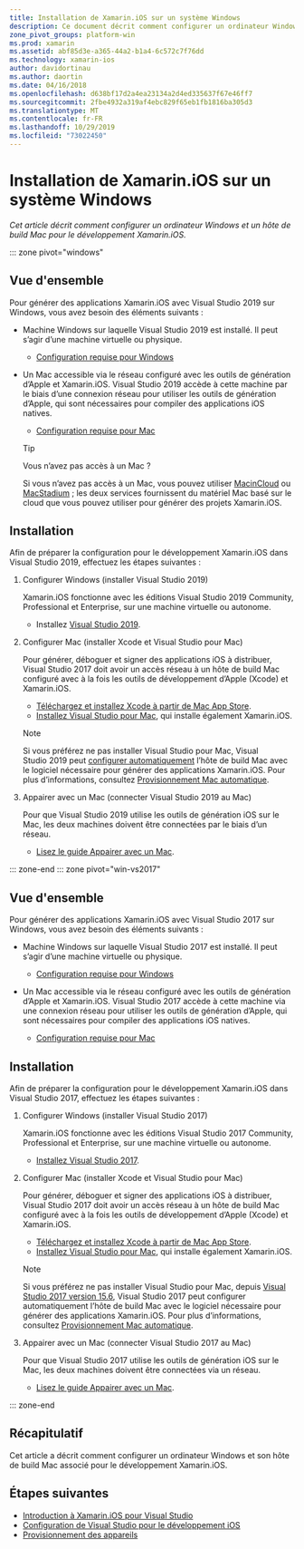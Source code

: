```yaml
---
title: Installation de Xamarin.iOS sur un système Windows
description: Ce document décrit comment configurer un ordinateur Windows, configurer un hôte de build Mac et appairer Windows au Mac pour le développement Xamarin.iOS.
zone_pivot_groups: platform-win
ms.prod: xamarin
ms.assetid: abf85d3e-a365-44a2-b1a4-6c572c7f76dd
ms.technology: xamarin-ios
author: davidortinau
ms.author: daortin
ms.date: 04/16/2018
ms.openlocfilehash: d638bf17d2a4ea23134a2d4ed335637f67e46ff7
ms.sourcegitcommit: 2fbe4932a319af4ebc829f65eb1fb1816ba305d3
ms.translationtype: MT
ms.contentlocale: fr-FR
ms.lasthandoff: 10/29/2019
ms.locfileid: "73022450"
---
```

# <a name="installing-xamarinios-on-windows"></a>Installation de Xamarin.iOS sur un système Windows

_Cet article décrit comment configurer un ordinateur Windows et un hôte de build Mac pour le développement Xamarin.iOS._

::: zone pivot="windows"

## <a name="overview"></a>Vue d'ensemble

Pour générer des applications Xamarin.iOS avec Visual Studio 2019 sur Windows, vous avez besoin des éléments suivants :

- Machine Windows sur laquelle Visual Studio 2019 est installé. Il peut s’agir d’une machine virtuelle ou physique.

  - [Configuration requise pour Windows](~/cross-platform/get-started/requirements.md#windows-requirements)

- Un Mac accessible via le réseau configuré avec les outils de génération d’Apple et Xamarin.iOS. Visual Studio 2019 accède à cette machine par le biais d’une connexion réseau pour utiliser les outils de génération d’Apple, qui sont nécessaires pour compiler des applications iOS natives.

  - [Configuration requise pour Mac](~/cross-platform/get-started/requirements.md#macos-requirements)

  > [!TIP]
  > Vous n’avez pas accès à un Mac ?
  >
  > Si vous n’avez pas accès à un Mac, vous pouvez utiliser [MacinCloud](https://www.macincloud.com/pages/visual-studio-mac.html) ou [MacStadium](https://www.macstadium.com/) ; les deux services fournissent du matériel Mac basé sur le cloud que vous pouvez utiliser pour générer des projets Xamarin.iOS.

## <a name="setup"></a>Installation

Afin de préparer la configuration pour le développement Xamarin.iOS dans Visual Studio 2019, effectuez les étapes suivantes :

1. Configurer Windows (installer Visual Studio 2019)

    Xamarin.iOS fonctionne avec les éditions Visual Studio 2019 Community, Professional et Enterprise, sur une machine virtuelle ou autonome.

    - Installez [Visual Studio 2019](~/get-started/installation/windows.md).

2. Configurer Mac (installer Xcode et Visual Studio pour Mac)

    Pour générer, déboguer et signer des applications iOS à distribuer, Visual Studio 2017 doit avoir un accès réseau à un hôte de build Mac configuré avec à la fois les outils de développement d’Apple (Xcode) et Xamarin.iOS.

    - [Téléchargez et installez Xcode à partir de Mac App Store](https://itunes.apple.com/us/app/xcode/id497799835?mt=12).
    - [Installez Visual Studio pour Mac](https://docs.microsoft.com/visualstudio/mac/installation), qui installe également Xamarin.iOS.

    > [!NOTE]
    > Si vous préférez ne pas installer Visual Studio pour Mac, Visual Studio 2019 peut [configurer automatiquement](https://docs.microsoft.com/visualstudio/releasenotes/vs2017-relnotes#automatic-macos-provisioning) l’hôte de build Mac avec le logiciel nécessaire pour générer des applications Xamarin.iOS.
    > Pour plus d’informations, consultez [Provisionnement Mac automatique](~/ios/get-started/installation/windows/connecting-to-mac/index.md#automatic-mac-provisioning).

3. Appairer avec un Mac (connecter Visual Studio 2019 au Mac)

    Pour que Visual Studio 2019 utilise les outils de génération iOS sur le Mac, les deux machines doivent être connectées par le biais d’un réseau.

    - [Lisez le guide Appairer avec un Mac](~/ios/get-started/installation/windows/connecting-to-mac/index.md).

::: zone-end
::: zone pivot="win-vs2017"

## <a name="overview"></a>Vue d'ensemble

Pour générer des applications Xamarin.iOS avec Visual Studio 2017 sur Windows, vous avez besoin des éléments suivants :

- Machine Windows sur laquelle Visual Studio 2017 est installé. Il peut s’agir d’une machine virtuelle ou physique.
  - [Configuration requise pour Windows](~/cross-platform/get-started/requirements.md#windows-requirements)

- Un Mac accessible via le réseau configuré avec les outils de génération d’Apple et Xamarin.iOS. Visual Studio 2017 accède à cette machine via une connexion réseau pour utiliser les outils de génération d’Apple, qui sont nécessaires pour compiler des applications iOS natives.
  - [Configuration requise pour Mac](~/cross-platform/get-started/requirements.md#macos-requirements)

## <a name="setup"></a>Installation

Afin de préparer la configuration pour le développement Xamarin.iOS dans Visual Studio 2017, effectuez les étapes suivantes :

1. Configurer Windows (installer Visual Studio 2017)

    Xamarin.iOS fonctionne avec les éditions Visual Studio 2017 Community, Professional et Enterprise, sur une machine virtuelle ou autonome.

    - [Installez Visual Studio 2017](~/get-started/installation/windows.md).

2. Configurer Mac (installer Xcode et Visual Studio pour Mac)

    Pour générer, déboguer et signer des applications iOS à distribuer, Visual Studio 2017 doit avoir un accès réseau à un hôte de build Mac configuré avec à la fois les outils de développement d’Apple (Xcode) et Xamarin.iOS.

    - [Téléchargez et installez Xcode à partir de Mac App Store](https://itunes.apple.com/us/app/xcode/id497799835?mt=12).
    - [Installez Visual Studio pour Mac](https://docs.microsoft.com/visualstudio/mac/installation), qui installe également Xamarin.iOS.

    > [!NOTE]
    > Si vous préférez ne pas installer Visual Studio pour Mac, depuis [Visual Studio 2017 version 15.6](https://docs.microsoft.com/visualstudio/releasenotes/vs2017-relnotes#automatic-macos-provisioning), Visual Studio 2017 peut configurer automatiquement l’hôte de build Mac avec le logiciel nécessaire pour générer des applications Xamarin.iOS. Pour plus d’informations, consultez [Provisionnement Mac automatique](~/ios/get-started/installation/windows/connecting-to-mac/index.md#automatic-mac-provisioning).

3. Appairer avec un Mac (connecter Visual Studio 2017 au Mac)

    Pour que Visual Studio 2017 utilise les outils de génération iOS sur le Mac, les deux machines doivent être connectées via un réseau.

    - [Lisez le guide Appairer avec un Mac](~/ios/get-started/installation/windows/connecting-to-mac/index.md).

::: zone-end

## <a name="summary"></a>Récapitulatif

Cet article a décrit comment configurer un ordinateur Windows et son hôte de build Mac associé pour le développement Xamarin.iOS.

## <a name="next-steps"></a>Étapes suivantes

- [Introduction à Xamarin.iOS pour Visual Studio](introduction-to-xamarin-ios-for-visual-studio.md)
- [Configuration de Visual Studio pour le développement iOS](config-options.md)
- [Provisionnement des appareils](~/ios/get-started/installation/device-provisioning/index.md)
